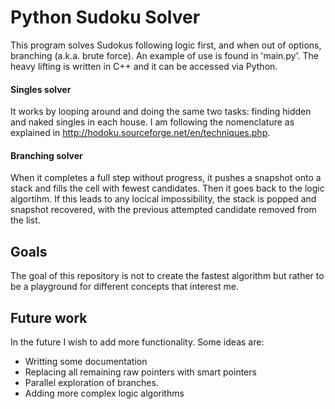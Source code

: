 # Python Sudoku Solver

This program solves Sudokus following logic first, and when out of options, branching (a.k.a. brute force). An example of use is found in 'main.py'. The heavy lifting is written in C++ and it can be accessed via Python.

#### Singles solver ####
It works by looping around and doing the same two tasks: finding hidden and naked singles in each house. I am following the nomenclature as explained in http://hodoku.sourceforge.net/en/techniques.php.

#### Branching solver ####
When it completes a full step without progress, it pushes a snapshot onto a stack and fills the cell with fewest candidates. Then it goes back to the logic algortihm. If this leads to any locical impossibility, the stack is popped and snapshot recovered, with the previous attempted candidate removed from the list.

## Goals

The goal of this repository is not to create the fastest algorithm but rather to be a playground for different concepts that interest me.


## Future work

In the future I wish to add more functionality. Some ideas are:
- Writting some documentation
- Replacing all remaining raw pointers with smart pointers
- Parallel exploration of branches.
- Adding more complex logic algorithms

